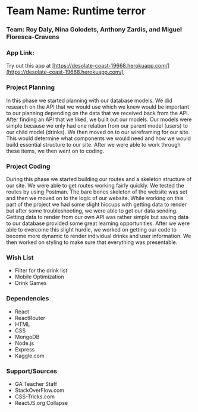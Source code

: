 # Team Name: Runtime terror
### Team: Roy Daly, Nina Golodets, Anthony Zardis, and Miguel Floresca-Cravens
### App Link:
Try out this app at [https://desolate-coast-19668.herokuapp.com/](https://desolate-coast-19668.herokuapp.com/)
### Project Planning
In this phase we started planning with our database models. We did research on the API that we would use which we knew would be important to our planning depending on the data that we received back from the API. After finding an API that we liked, we built out our models. Our models were simple because we only had one relation from our parent model (users) to our child model (drinks). We then moved on to our wireframing for our site. This would determine what components we would need and how we would build essential structure to our site. After we were able to work through these items, we then went on to coding.
### Project Coding
During this phase we started building our routes and a skeleton structure of our site. We were able to get routes working fairly quickly. We tested the routes by using Postman. The bare bones skeleton of the website was set and then we moved on to the logic of our website.
While working on this part of the project we had some slight hiccups with getting data to render but after some troubleshooting, we were able to get our data sending. Getting data to render from our own API was rather simple but saving data to our database provided some great learning opportunities. After we were able to overcome this slight hurdle, we worked on getting our code to become more dynamic to render individual drinks and user information. We then worked on styling to make sure that everything was presentable.
### Wish List
* Filter for the drink list
* Mobile Optimization
* Drink Games
### Dependencies
* React
* ReactRouter
* HTML
* CSS
* MongoDB
* Node.js
* Express
* Kaggle.com
### Support/Sources
* GA Teacher Staff
* StackOverFlow.com
* CSS-Tricks.com
* ReactJS.org
Collapse



